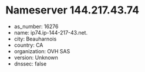 # Nameserver 144.217.43.74

* as_number: 16276
* name: ip74.ip-144-217-43.net.
* city: Beauharnois
* country: CA
* organization: OVH SAS
* version: Unknown
* dnssec: false

